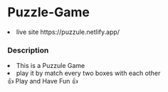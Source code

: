 # Puzzle-Game

<li>live site<//li> https://puzzule.netlify.app/

### Description 

<li>This is a Puzzule Game<//li>
<li>play it by match every two boxes with each other<//li><br />
👍 Play and Have Fun 👍

